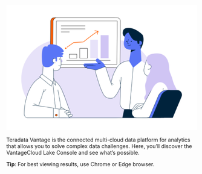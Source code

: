 ![Welcome_to_Lake](Images/llk1721946471886.png)

Teradata Vantage is the connected multi-cloud data platform for analytics that allows you to solve complex data challenges. Here, you’ll discover the VantageCloud Lake Console and see what’s possible.

**Tip**: For best viewing results, use Chrome or Edge browser.

